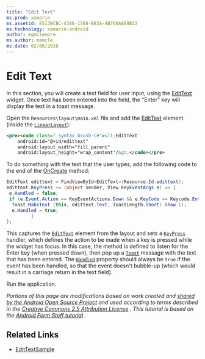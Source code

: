 ```yaml
---
title: "Edit Text"
ms.prod: xamarin
ms.assetid: E513BCBC-438E-15E8-B83A-4B768A8E8B32
ms.technology: xamarin-android
author: mgmclemore
ms.author: mamcle
ms.date: 02/06/2018
---
```


# Edit Text

In this section, you will create a text field for user input, using the
[EditText](https://developer.xamarin.com/api/type/Android.Widget.EditText/) widget. Once text has
been entered into the field, the "Enter" key will display the text in a
toast message.

Open the <code>Resources\layout\main.xml</code> file and add the
[EditText](https://developer.xamarin.com/api/type/Android.Widget.EditText/) element (inside the
[`LinearLayout`](https://developer.xamarin.com/api/type/Android.Widget.LinearLayout/)):

```xml
<pre><code class=" syntax brush-C#">&lt;EditText
    android:id="@+id/edittext"
    android:layout_width="fill_parent"
    android:layout_height="wrap_content"/&gt;</code></pre>
```

To do something with the text that the user types, add the following
code to the end of the
[OnCreate](https://developer.xamarin.com/api/member/Android.App.Activity.OnCreate/) method:

```csharp
EditText edittext = FindViewById<EditText>(Resource.Id.edittext);
edittext.KeyPress += (object sender, View.KeyEventArgs e) => {
 e.Handled = false;
 if (e.Event.Action == KeyEventActions.Down && e.KeyCode == Keycode.Enter) {
  Toast.MakeText (this, edittext.Text, ToastLength.Short).Show ();
  e.Handled = true;
         }
};
```

This captures the
[`EditText`](https://developer.xamarin.com/api/type/Android.Widget.EditText/) element from the
layout and sets a
[`KeyPress`](https://developer.xamarin.com/api/event/Android.Views.View.KeyPress/) handler, which
defines the action to be made when a key is pressed while the widget
has focus. In this case, the method is defined to listen for the Enter
key (when pressed down), then pop up a
[`Toast`](https://developer.xamarin.com/api/type/Android.Widget.Toast/) message with the text that
has been entered. The
[`Handled`](https://developer.xamarin.com/api/property/Android.Views.View+KeyEventArgs.Handled/)
property should always be `true` if the event has been handled, so that
the event doesn't bubble-up (which would result in a carriage return in
the text field).

Run the application.

*Portions of this page are modifications based on work created and* [ *shared by the Android Open Source Project*](http://code.google.com/policies.html) *and used according to terms described in the* [ *Creative Commons 2.5 Attribution License*](http://creativecommons.org/licenses/by/2.5/) *. This tutorial is based on the* [ *Android Form Stuff tutorial*](http://developer.android.com/resources/tutorials/views/hello-formstuff.html) *.*



## Related Links

- [EditTextSample](https://developer.xamarin.com/samples/monodroid/UserInterface/EditTextSample/)
